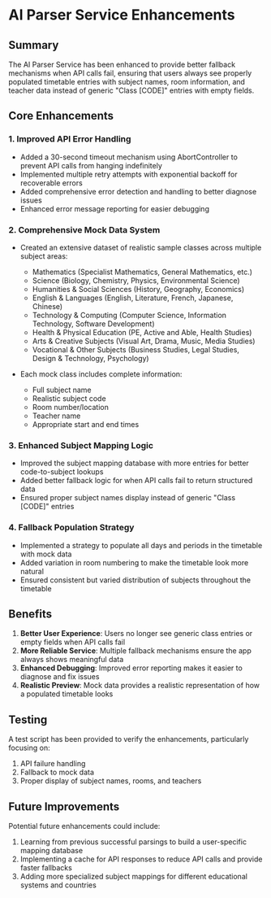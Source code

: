 # AI Parser Service Enhancements

## Summary

The AI Parser Service has been enhanced to provide better fallback mechanisms when API calls fail, ensuring that users always see properly populated timetable entries with subject names, room information, and teacher data instead of generic "Class [CODE]" entries with empty fields.

## Core Enhancements

### 1. Improved API Error Handling

- Added a 30-second timeout mechanism using AbortController to prevent API calls from hanging indefinitely
- Implemented multiple retry attempts with exponential backoff for recoverable errors
- Added comprehensive error detection and handling to better diagnose issues
- Enhanced error message reporting for easier debugging

### 2. Comprehensive Mock Data System

- Created an extensive dataset of realistic sample classes across multiple subject areas:
  - Mathematics (Specialist Mathematics, General Mathematics, etc.)
  - Science (Biology, Chemistry, Physics, Environmental Science)
  - Humanities & Social Sciences (History, Geography, Economics)
  - English & Languages (English, Literature, French, Japanese, Chinese)
  - Technology & Computing (Computer Science, Information Technology, Software Development)
  - Health & Physical Education (PE, Active and Able, Health Studies)
  - Arts & Creative Subjects (Visual Art, Drama, Music, Media Studies)
  - Vocational & Other Subjects (Business Studies, Legal Studies, Design & Technology, Psychology)

- Each mock class includes complete information:
  - Full subject name
  - Realistic subject code
  - Room number/location
  - Teacher name
  - Appropriate start and end times

### 3. Enhanced Subject Mapping Logic

- Improved the subject mapping database with more entries for better code-to-subject lookups
- Added better fallback logic for when API calls fail to return structured data
- Ensured proper subject names display instead of generic "Class [CODE]" entries

### 4. Fallback Population Strategy

- Implemented a strategy to populate all days and periods in the timetable with mock data
- Added variation in room numbering to make the timetable look more natural
- Ensured consistent but varied distribution of subjects throughout the timetable

## Benefits

1. **Better User Experience**: Users no longer see generic class entries or empty fields when API calls fail
2. **More Reliable Service**: Multiple fallback mechanisms ensure the app always shows meaningful data
3. **Enhanced Debugging**: Improved error reporting makes it easier to diagnose and fix issues
4. **Realistic Preview**: Mock data provides a realistic representation of how a populated timetable looks

## Testing

A test script has been provided to verify the enhancements, particularly focusing on:
1. API failure handling
2. Fallback to mock data
3. Proper display of subject names, rooms, and teachers

## Future Improvements

Potential future enhancements could include:
1. Learning from previous successful parsings to build a user-specific mapping database
2. Implementing a cache for API responses to reduce API calls and provide faster fallbacks
3. Adding more specialized subject mappings for different educational systems and countries
